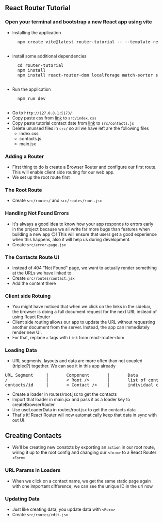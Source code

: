 ## React Router Tutorial

### Open your terminal and bootstrap a new React app using vite
- Installing the application
    <pre>
    npm create vite@latest router-tutorial -- --template react
    </pre>
- Install some additional dependencies
    <pre>
    cd router-tutorial
    npm install
    npm install react-router-dom localforage match-sorter sort-by
    </pre>
- Run the application
    <pre>
    npm run dev
    </pre>
- Go to `http://127.0.0.1:5173/`
- Copy paste css from [link](https://gist.githubusercontent.com/ryanflorence/ba20d473ef59e1965543fa013ae4163f/raw/499707f25a5690d490c7b3d54c65c65eb895930c/react-router-6.4-tutorial-css.css) to `src/index.css`
- Copy paste tutorial contact date from [link](https://gist.githubusercontent.com/ryanflorence/1e7f5d3344c0db4a8394292c157cd305/raw/f7ff21e9ae7ffd55bfaaaf320e09c6a08a8a6611/contacts.js) to `src/contacts.js`
- Delete ununsed files in `src/` so all we have left are the following files
    - index.css
    - contacts.js
    - main.jsx

### Adding a Router
- First thing to do is create a Browser Router and configure our first route. This will enable client side routing for our web app.
- We set up the root route first

### The Root Route
- Create `src/routes/` and `src/routes/root.jsx`

### Handling Not Found Errors
- It's always a good idea to know how your app responds to errors early in the project because we all write far more bugs than features when building a new app 😉! This will ensure that users get a good experience when this happens, also it will help us during development.
- Create `src/error-page.jsx`

### The Contacts Route UI
- Instead of 404 "Not Found" page, we want to actually render something at the URLs we have linked to.
- Create `src/routes/contact.jsx`
- Add the content there

### Client side Rotuing
- You might have noticed that when we click on the links in the sidebar, the browser is doing a full document request for the next URL instead of using React Router
- Client side routing allows our app to update the URL without requesting another document from the server. Instead, the app can immediately render new UI. 
- For that, replace `a` tags with `Link` from react-router-dom

### Loading Data
- URL segments, layouts and data are more often than not coupled (tripled?) together. We can see it in this app already
<pre>
URL Segment     |       Component       |       Data  
/               |       < Root />       |       list of contacts  
contacts/id     |       < Contact />    |       individual contact  
</pre>
- Create a loader in routes/root.jsx to get the contacts
- Import that loader in main.jsx and pass it as a loader key to createBrowserRouter
- Use useLoaderData in routes/root.jsx to get the contacts data
- That's it! React Router will now automatically keep that data in sync with out UI.

## Creating Contacts
- We'll be creating new conatcts by exporting an `action` in our root route, wiring it up to the root config and changing our `<form>` to a React Router `<Form>`

### URL Params in Loaders
- When we click on a contact name, we get the same static page again with one important difference, we can see the unique ID in the url now

### Updating Data
- Just like creating data, you update data with `<Form>`
- Create `src/routes/edit.jsx`